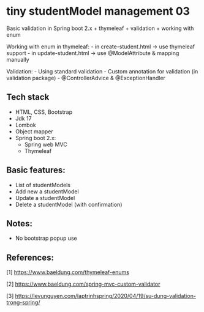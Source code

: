 # tiny studentModel management 03

Basic validation in Spring boot 2.x + thymeleaf + validation + working with enum

Working with enum in thymeleaf: 
    - in create-student.html -> use thymeleaf support
    - in update-student.html -> use @ModelAttribute & mapping manually

Validation:
    - Using standard validation
    - Custom annotation for validation (in validation package)
    - @ControllerAdvice & @ExceptionHandler

## Tech stack
- HTML, CSS, Bootstrap
- Jdk 17
- Lombok
- Object mapper
- Spring boot 2.x:
    - Spring web MVC
    - Thymeleaf

## Basic features:

- List of studentModels
- Add new a studentModel
- Update a studentModel
- Delete a studentModel (with confirmation)

## Notes:
- No bootstrap popup use

## References:
[1] https://www.baeldung.com/thymeleaf-enums

[2] https://www.baeldung.com/spring-mvc-custom-validator

[3] https://levunguyen.com/laptrinhspring/2020/04/19/su-dung-validation-trong-spring/